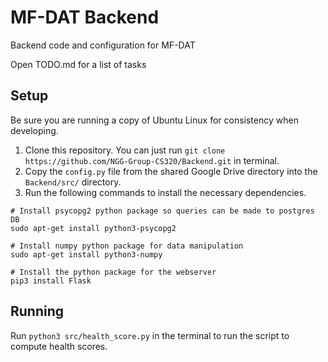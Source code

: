 # MF-DAT Backend
Backend code and configuration for MF-DAT

Open TODO.md for a list of tasks

## Setup

Be sure you are running a copy of Ubuntu Linux for consistency when developing.
 1. Clone this repository. You can just run `git clone https://github.com/NGG-Group-CS320/Backend.git` in terminal.
 2. Copy the `config.py` file from the shared Google Drive directory into the `Backend/src/` directory.
 3. Run the following commands to install the necessary dependencies.

```
# Install psycopg2 python package so queries can be made to postgres DB
sudo apt-get install python3-psycopg2

# Install numpy python package for data manipulation
sudo apt-get install python3-numpy

# Install the python package for the webserver
pip3 install Flask
```

## Running

Run `python3 src/health_score.py` in the terminal to run the script to compute health scores.
